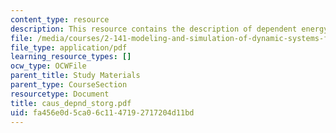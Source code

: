 ```yaml
---
content_type: resource
description: This resource contains the description of dependent energy storage elements.
file: /media/courses/2-141-modeling-and-simulation-of-dynamic-systems-fall-2006/fa456e0d5ca06c1147192717204d11bd_caus_depnd_storg.pdf
file_type: application/pdf
learning_resource_types: []
ocw_type: OCWFile
parent_title: Study Materials
parent_type: CourseSection
resourcetype: Document
title: caus_depnd_storg.pdf
uid: fa456e0d-5ca0-6c11-4719-2717204d11bd
---
```

